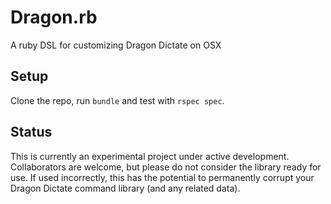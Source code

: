 # Dragon.rb
A ruby DSL for customizing Dragon Dictate on OSX

## Setup
Clone the repo, run `bundle` and test with `rspec spec`.

## Status
This is currently an experimental project under active development.
Collaborators are welcome, but please do not consider the library ready for use.
If used incorrectly, this has the potential to permanently corrupt your Dragon
Dictate command library (and any related data).
